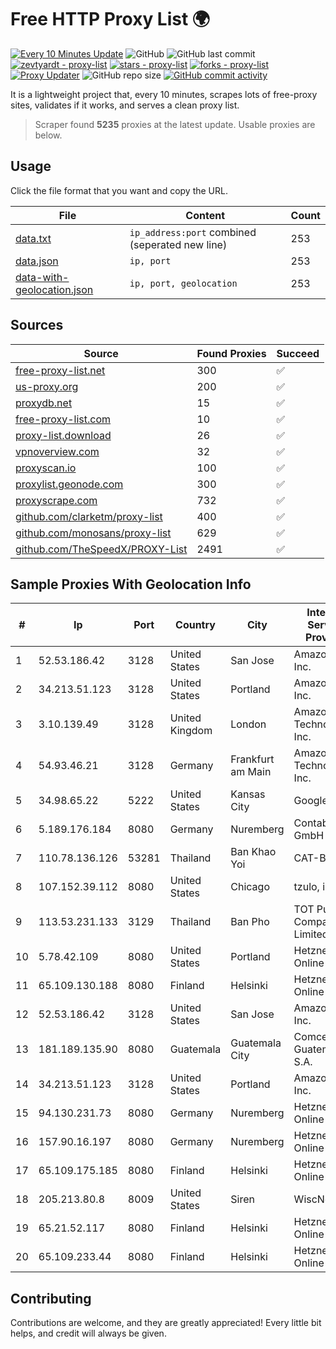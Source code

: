 
# Free HTTP Proxy List 🌍

[![Every 10 Minutes Update](https://github.com/mertguvencli/http-proxy-list/actions/workflows/main.yml/badge.svg?branch=main)](https://github.com/mertguvencli/http-proxy-list/actions/workflows/main.yml)
![GitHub](https://img.shields.io/github/license/mertguvencli/http-proxy-list)
![GitHub last commit](https://img.shields.io/github/last-commit/mertguvencli/http-proxy-list)
[![zevtyardt - proxy-list](https://img.shields.io/static/v1?label=zevtyardt&message=proxy-list&color=blue&logo=github)](https://github.com/zevtyardt/proxy-list "Go to GitHub repo")
[![stars - proxy-list](https://img.shields.io/github/stars/zevtyardt/proxy-list?style=social)](https://github.com/zevtyardt/proxy-list)
[![forks - proxy-list](https://img.shields.io/github/forks/zevtyardt/proxy-list?style=social)](https://github.com/zevtyardt/proxy-list)
[![Proxy Updater](https://github.com/zevtyardt/proxy-list/workflows/Proxy%20Updater/badge.svg)](https://github.com/zevtyardt/proxy-list/actions?query=workflow:"Proxy+Updater")
![GitHub repo size](https://img.shields.io/github/repo-size/zevtyardt/proxy-list)
[![GitHub commit activity](https://img.shields.io/github/commit-activity/m/zevtyardt/proxy-list?logo=commits)](https://github.com/zevtyardt/proxy-list/commits/main)

It is a lightweight project that, every 10 minutes, scrapes lots of free-proxy sites, validates if it works, and serves a clean proxy list.

> Scraper found **5235** proxies at the latest update. Usable proxies are below.

## Usage

Click the file format that you want and copy the URL.

|File|Content|Count|
|----|-------|-----|
|[data.txt](https://raw.githubusercontent.com/mertguvencli/http-proxy-list/main/proxy-list/data.txt)|`ip_address:port` combined (seperated new line)|253|
|[data.json](https://raw.githubusercontent.com/mertguvencli/http-proxy-list/main/proxy-list/data.json)|`ip, port`|253|
|[data-with-geolocation.json](https://raw.githubusercontent.com/mertguvencli/http-proxy-list/main/proxy-list/data-with-geolocation.json)|`ip, port, geolocation`|253|

## Sources

|Source|Found Proxies|Succeed|
|------|-------------|-------|
|[free-proxy-list.net](https://free-proxy-list.net)|300|✅|
|[us-proxy.org](https://www.us-proxy.org)|200|✅|
|[proxydb.net](http://proxydb.net)|15|✅|
|[free-proxy-list.com](https://free-proxy-list.com/?page=&port=&type%5B%5D=http&type%5B%5D=https&up_time=0&search=Search)|10|✅|
|[proxy-list.download](https://www.proxy-list.download/HTTP)|26|✅|
|[vpnoverview.com](https://vpnoverview.com/privacy/anonymous-browsing/free-proxy-servers)|32|✅|
|[proxyscan.io](https://www.proxyscan.io)|100|✅|
|[proxylist.geonode.com](https://proxylist.geonode.com/api/proxy-list?limit=300&page=1&sort_by=lastChecked&sort_type=desc&protocols=http,https)|300|✅|
|[proxyscrape.com](https://api.proxyscrape.com/v2/?request=displayproxies&protocol=http&timeout=10000&country=all&ssl=all&anonymity=all)|732|✅|
|[github.com/clarketm/proxy-list](https://raw.githubusercontent.com/clarketm/proxy-list/master/proxy-list-raw.txt)|400|✅|
|[github.com/monosans/proxy-list](https://raw.githubusercontent.com/monosans/proxy-list/main/proxies/http.txt)|629|✅|
|[github.com/TheSpeedX/PROXY-List](https://raw.githubusercontent.com/TheSpeedX/PROXY-List/master/http.txt)|2491|✅|


## Sample Proxies With Geolocation Info

|#|Ip|Port|Country|City|Internet Service Provider|
|-|--|----|-------|----|-------------------------|
|1|52.53.186.42|3128|United States|San Jose|Amazon.com, Inc.|
|2|34.213.51.123|3128|United States|Portland|Amazon.com, Inc.|
|3|3.10.139.49|3128|United Kingdom|London|Amazon Technologies Inc.|
|4|54.93.46.21|3128|Germany|Frankfurt am Main|Amazon Technologies Inc.|
|5|34.98.65.22|5222|United States|Kansas City|Google LLC|
|6|5.189.176.184|8080|Germany|Nuremberg|Contabo GmbH|
|7|110.78.136.126|53281|Thailand|Ban Khao Yoi|CAT-BB|
|8|107.152.39.112|8080|United States|Chicago|tzulo, inc.|
|9|113.53.231.133|3129|Thailand|Ban Pho|TOT Public Company Limited|
|10|5.78.42.109|8080|United States|Portland|Hetzner Online GmbH|
|11|65.109.130.188|8080|Finland|Helsinki|Hetzner Online GmbH|
|12|52.53.186.42|3128|United States|San Jose|Amazon.com, Inc.|
|13|181.189.135.90|8080|Guatemala|Guatemala City|Comcel Guatemala S.A.|
|14|34.213.51.123|3128|United States|Portland|Amazon.com, Inc.|
|15|94.130.231.73|8080|Germany|Nuremberg|Hetzner Online GmbH|
|16|157.90.16.197|8080|Germany|Nuremberg|Hetzner Online GmbH|
|17|65.109.175.185|8080|Finland|Helsinki|Hetzner Online GmbH|
|18|205.213.80.8|8009|United States|Siren|WiscNet|
|19|65.21.52.117|8080|Finland|Helsinki|Hetzner Online GmbH|
|20|65.109.233.44|8080|Finland|Helsinki|Hetzner Online GmbH|



## Contributing

Contributions are welcome, and they are greatly appreciated! Every
little bit helps, and credit will always be given.


